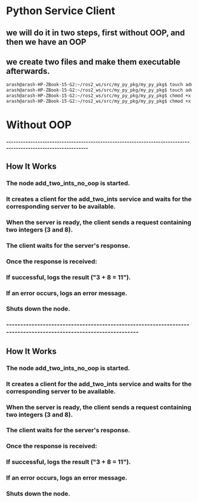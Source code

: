 # Python Service Client
## we will do it in two steps, first without OOP, and then we have an OOP
## we create two files and make them executable afterwards. 
```bash
arash@arash-HP-ZBook-15-G2:~/ros2_ws/src/my_py_pkg/my_py_pkg$ touch add_two_ints_client_no_oop.py
arash@arash-HP-ZBook-15-G2:~/ros2_ws/src/my_py_pkg/my_py_pkg$ touch add_two_ints_client.py
arash@arash-HP-ZBook-15-G2:~/ros2_ws/src/my_py_pkg/my_py_pkg$ chmod +x add_two_ints_client_no_oop.py 
arash@arash-HP-ZBook-15-G2:~/ros2_ws/src/my_py_pkg/my_py_pkg$ chmod +x add_two_ints_client.py
```
# Without OOP

#### --------------------------------------------------------------------------------------------------------------

## How It Works

###    The node add_two_ints_no_oop is started.
###    It creates a client for the add_two_ints service and waits for the corresponding server to be available.
###    When the server is ready, the client sends a request containing two integers (3 and 8).
###    The client waits for the server's response.
###    Once the response is received:
###        If successful, logs the result ("3 + 8 = 11").
###        If an error occurs, logs an error message.
###    Shuts down the node.

### ----------------------------------------------------------------------------------------------------------------


## How It Works

###    The node add_two_ints_no_oop is started.
###    It creates a client for the add_two_ints service and waits for the corresponding server to be available.
###    When the server is ready, the client sends a request containing two integers (3 and 8).
###    The client waits for the server's response.
###    Once the response is received:
###        If successful, logs the result ("3 + 8 = 11").
###        If an error occurs, logs an error message.
###    Shuts down the node.
